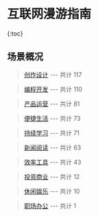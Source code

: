 # 互联网漫游指南

{:toc}

## 场景概况

> [创作设计](创作设计场景汇总.md) --- 共计 117

> [编程开发](编程开发场景汇总.md) --- 共计 110

> [产品运营](产品运营场景汇总.md) --- 共计 81

> [便捷生活](便捷生活场景汇总.md) --- 共计 73

> [持续学习](持续学习场景汇总.md) --- 共计 71

> [新闻阅读](新闻阅读场景汇总.md) --- 共计 63

> [效率工具](效率工具场景汇总.md) --- 共计 43

> [投资商业](投资商业场景汇总.md) --- 共计 12

> [休闲娱乐](休闲娱乐场景汇总.md) --- 共计 10

> [职场办公](职场办公场景汇总.md) --- 共计 1

